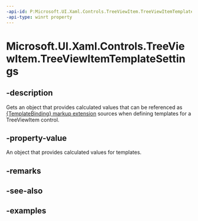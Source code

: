 ```yaml
---
-api-id: P:Microsoft.UI.Xaml.Controls.TreeViewItem.TreeViewItemTemplateSettings
-api-type: winrt property
---
```

<!-- Property syntax.
public TreeViewItemTemplateSettings TreeViewItemTemplateSettings { get; }
-->

# Microsoft.UI.Xaml.Controls.TreeViewItem.TreeViewItemTemplateSettings


## -description

Gets an object that provides calculated values that can be referenced as [{TemplateBinding} markup extension](https://docs.microsoft.com/windows/uwp/xaml-platform/templatebinding-markup-extension) sources when defining templates for a TreeViewItem control.


## -property-value

An object that provides calculated values for templates.


## -remarks


## -see-also


## -examples


